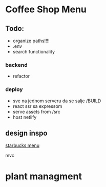 # Coffee Shop Menu

## Todo:

- organize paths!!!!
- .env
- search functionality

### backend
- refactor

### deploy
- sve na jednom serveru da se salje /BUILD
- react ssr sa expressom
- serve assets from /src 
- host netlify

## design inspo

[starbucks menu](https://www.starbucks.com/menu)

mvc

# plant managment

